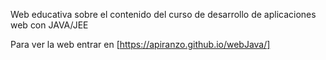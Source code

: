 Web educativa sobre el contenido del curso de desarrollo de aplicaciones web con JAVA/JEE

Para ver la web entrar en [https://apiranzo.github.io/webJava/]
